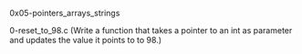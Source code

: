 0x05-pointers_arrays_strings

0-reset_to_98.c (Write a function that takes a pointer to an int as parameter and updates the value it points to to 98.)

